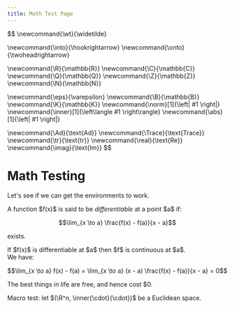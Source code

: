```yaml
---
title: Math Test Page
---
```

$$
\newcommand{\wt}{\widetilde}

\newcommand{\into}{\hookrightarrow}
\newcommand{\onto}{\twoheadrightarrow}

\newcommand{\R}{\mathbb{R}}
\newcommand{\C}{\mathbb{C}}
\newcommand{\Q}{\mathbb{Q}}
\newcommand{\Z}{\mathbb{Z}}
\newcommand{\N}{\mathbb{N}}

\newcommand{\eps}{\varepsilon}
\newcommand{\B}{\mathbb{B}}
\newcommand{\K}{\mathbb{K}}
\newcommand{\norm}[1]{\left\| #1 \right\|}
\newcommand{\inner}[1]{\left\langle #1 \right\rangle}
\newcommand{\abs}[1]{\left| #1 \right|}

\newcommand{\Ad}{\text{Ad}}
\newcommand{\Trace}{\text{Trace}}
\newcommand{\tr}{\text{tr}}
\newcommand{\real}{\text{Re}}
\newcommand{\imag}{\text{Im}}
$$

# Math Testing

Let's see if we can get the environments to work.

<div class="definition">
A function $f(x)$ is said to be <i>differentiable</i> at a point $a$ if:

$$\lim_{x \to a} \frac{f(x) - f(a)}{x - a}$$

exists.
</div>

<div class="lemma">
If $f(x)$ is differentiable at $a$ then $f$ is continuous at $a$.
</div>
<div class="proof">
We have:

$$\lim_{x \to a} f(x) - f(a) = \lim_{x \to a} (x - a) \frac{f(x) - f(a)}{x - a} = 0$$
</div>

The best things in life are free, and hence cost <span>$</span>0.

Macro test: let $(\R^n, \inner{\cdot}{\cdot})$ be a Euclidean space.
